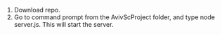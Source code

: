 1.  Download repo.
2.  Go to command prompt from the AvivScProject folder, and type node server.js.  This will start the server.
